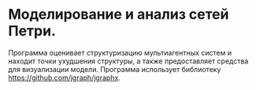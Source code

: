 # Моделирование и анализ сетей Петри.
Программа оценивает структуризацию мультиагентных систем и находит точки ухудшения структуры, а также предоставляет средства для визуализации модели.
Программа использует библиотеку https://github.com/jgraph/jgraphx.
